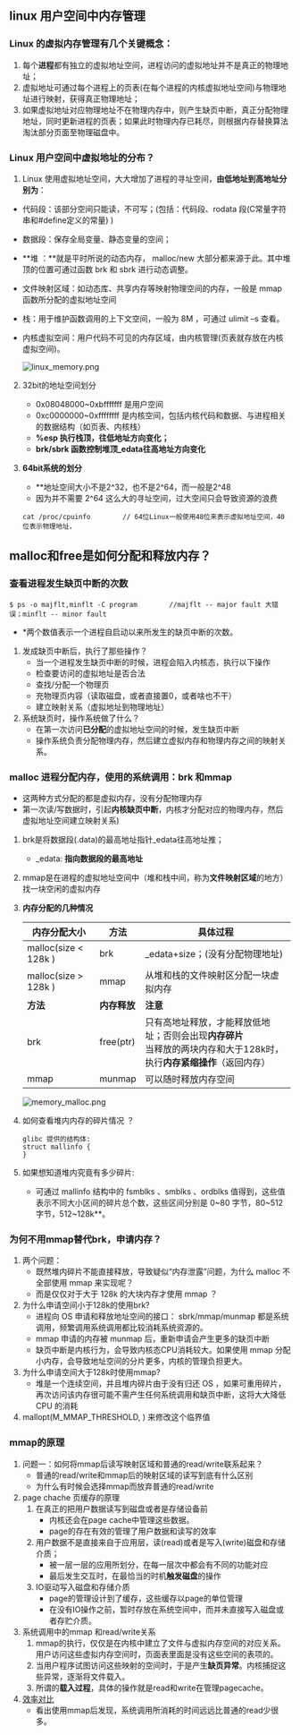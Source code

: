 ## linux 用户空间中内存管理

### **Linux** **的虚拟内存管理有几个关键概念：**

1. 每个**进程**都有独立的虚拟地址空间，进程访问的虚拟地址并不是真正的物理地址； 
2. 虚拟地址可通过每个进程上的页表(在每个进程的内核虚拟地址空间)与物理地址进行映射，获得真正物理地址； 
3. 如果虚拟地址对应物理地址不在物理内存中，则产生缺页中断，真正分配物理地址，同时更新进程的页表；如果此时物理内存已耗尽，则根据内存替换算法淘汰部分页面至物理磁盘中。

### Linux 用户空间中虚拟地址的分布？

1. Linux 使用虚拟地址空间，大大增加了进程的寻址空间，**由低地址到高地址分别为**： 

+ 代码段：该部分空间只能读，不可写；(包括：代码段、rodata 段(C常量字符串和#define定义的常量) ) 

+ 数据段：保存全局变量、静态变量的空间； 

+ **堆 ：**就是平时所说的动态内存， malloc/new 大部分都来源于此。其中堆顶的位置可通过函数 brk 和 sbrk 进行动态调整。 

+ 文件映射区域：如动态库、共享内存等映射物理空间的内存，一般是 mmap 函数所分配的虚拟地址空间

+ 栈：用于维护函数调用的上下文空间，一般为 8M ，可通过 ulimit –s 查看。 

+ 内核虚拟空间：用户代码不可见的内存区域，由内核管理(页表就存放在内核虚拟空间)。 

  ![linux_memory.png](https://github.com/quronghui/Embedded-written-reference/blob/master/OS/photo/linux_memory.png)

2. 32bit的地址空间划分

   + 0x08048000~0xbfffffff 是用户空间
   + 0xc0000000~0xffffffff 是内核空间，包括内核代码和数据、与进程相关的数据结构（如页表、内核栈）
   + **%esp 执行栈顶，往低地址方向变化；**
   + **brk/sbrk 函数控制堆顶_edata往高地址方向变化**

3. **64bit系统的划分**

   + **地址空间大小不是2^32，也不是2^64，而一般是2^48
   + 因为并不需要 2^64 这么大的寻址空间，过大空间只会导致资源的浪费

   ```
   cat /proc/cpuinfo		// 64位Linux一般使用48位来表示虚拟地址空间，40位表示物理地址，
   ```

## malloc和free是如何分配和释放内存？

### 查看进程发生缺页中断的次数

```
$ ps -o majflt,minflt -C program		//majflt -- major fault 大错误；minflt -- minor fault
```

+ *两个数值表示一个进程自启动以来所发生的缺页中断的次数。

1. 发成缺页中断后，执行了那些操作？
   + 当一个进程发生缺页中断的时候，进程会陷入内核态，执行以下操作
   + 检查要访问的虚拟地址是否合法
   + 查找/分配一个物理页
   + 充物理页内容（读取磁盘，或者直接置0，或者啥也不干）
   + 建立映射关系（虚拟地址到物理地址）
2. 系统缺页时，操作系统做了什么？
   + 在第一次访问**已分配**的虚拟地址空间的时候，发生缺页中断
   + 操作系统负责分配物理内存，然后建立虚拟内存和物理内存之间的映射关系。

### malloc 进程分配内存，使用的系统调用：brk 和mmap

+ 这两种方式分配的都是虚拟内存，没有分配物理内存
+ 第一次读/写数据时，引起**内核缺页中断**，内核才分配对应的物理内存，然后虚拟地址空间建立映射关系)

1. brk是将数据段(.data)的最高地址指针_edata往高地址推；

   + _edata: **指向数据段的最高地址**

2. mmap是在进程的虚拟地址空间中（堆和栈中间，称为**文件映射区域**的地方）找一块空闲的虚拟内存

3. **内存分配的几种情况**

   | 内存分配大小         | 方法         | 具体过程                                                     |
   | -------------------- | ------------ | ------------------------------------------------------------ |
   | malloc(size < 128k ) | brk          | _edata+size；(没有分配物理地址)                              |
   | malloc(size > 128k ) | mmap         | 从堆和栈的文件映射区分配一块虚拟内存                         |
   | **方法**             | **内存释放** | **注意**                                                     |
   | brk                  | free(ptr)    | 只有高地址释放，才能释放低地址；否则会出现**内存碎片**<br />当释放的两块内存和大于128k时，执行**内存紧缩操作**（返回内存） |
   | mmap                 | munmap       | 可以随时释放内存空间                                         |

   ![memory_malloc.png](https://github.com/quronghui/Embedded-written-reference/blob/master/OS/photo/memory_malloc.png)

4. 如何查看堆内内存的碎片情况 ？

   ```
   glibc 提供的结构体:
   struct mallinfo { 
   }
   ```

5. 如果想知道堆内究竟有多少碎片:

   + 可通过 mallinfo 结构中的 fsmblks 、smblks 、ordblks 值得到，这些值表示不同大小区间的碎片总个数，这些区间分别是 0~80 字节，80~512 字节，512~128k**。

### 为何不用mmap替代brk，申请内存？ 

1. 两个问题：
   + 既然堆内碎片不能直接释放，导致疑似“内存泄露”问题，为什么 malloc 不全部使用 mmap 来实现呢？
   + 而是仅仅对于大于 128k 的大块内存才使用 mmap ？
2. 为什么申请空间小于128k的使用brk?
   + 进程向 OS 申请和释放地址空间的接口： sbrk/mmap/munmap 都是系统调用，频繁调用系统调用都比较消耗系统资源的。
   +  mmap 申请的内存被 munmap 后，重新申请会产生更多的缺页中断
   + 缺页中断是内核行为，会导致内核态CPU消耗较大。如果使用 mmap 分配小内存，会导致地址空间的分片更多，内核的管理负担更大。
3. 为什么申请空间大于128k时使用mmap?
   + 堆是一个连续空间，并且堆内碎片由于没有归还 OS ，如果可重用碎片，再次访问该内存很可能不需产生任何系统调用和缺页中断，这将大大降低 CPU 的消耗
4. mallopt(M_MMAP_THRESHOLD, <SIZE>) 来修改这个临界值

### mmap的原理

1. 问题一：如何将mmap后读写映射区域和普通的read/write联系起来？
   - 普通的read/write和mmap后的映射区域的读写到底有什么区别
   - 为什么有时候会选择mmap而放弃普通的read/write
2. page chache 页缓存的原理
   1. 在真正的把用户数据读写到磁盘或者是存储设备前
      - 内核还会在page cache中管理这些数据。
      - page的存在有效的管理了用户数据和读写的效率
   2. 用户数据不是直接来自于应用层，读(read)或者是写入(write)磁盘和存储介质；
      - 被一层一层的应用所划分，在每一层次中都会有不同的功能对应
      - 最后发生交互时，在最恰当的时机**触发磁盘**的操作
   3. IO驱动写入磁盘和存储介质
      - page的管理设计到了缓存，这些缓存以page的单位管理
      - 在没有IO操作之前，暂时存放在系统空间中，而并未直接写入磁盘或者存贮介质。
3. 系统调用中的mmap 和read/write关系
   1. mmap的执行，仅仅是在内核中建立了文件与虚拟内存空间的对应关系。用户访问这些虚拟内存空间时，页面表里面是没有这些空间的表项的。
   2. 当用户程序试图访问这些映射的空间时，于是产生**缺页异常**。内核捕捉这些异常，逐渐将文件载入。
   3. 所谓的**载入过程**，具体的操作就是read和write在管理pagecache。
4. [效率对比](https://blog.csdn.net/edwardlulinux/article/details/8604400)
   + 看出使用mmap后发现，系统调用所消耗的时间远远比普通的read少很多。
